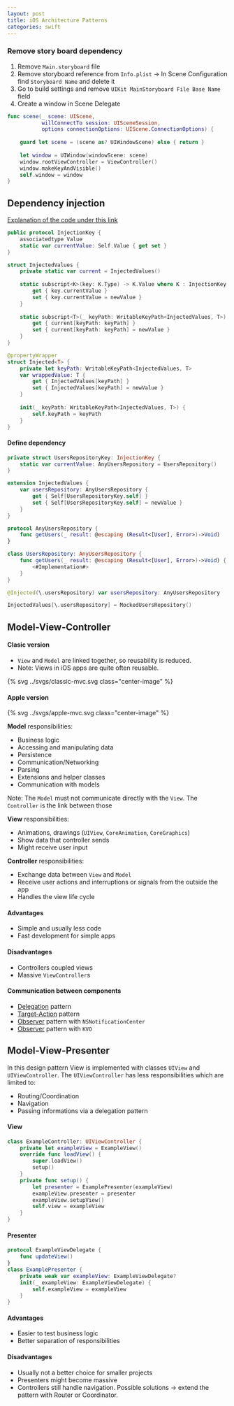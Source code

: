 ```yaml
---
layout: post
title: iOS Architecture Patterns
categories: swift
---
```



### Remove story board dependency

1. Remove `Main.storyboard` file
1. Remove storyboard reference from `Info.plist` &rarr; In Scene Configuration find `Storyboard Name` and delete it
1. Go to build settings and remove `UIKit MainStoryboard File Base Name` field
1. Create a window in Scene Delegate

```swift
func scene(_ scene: UIScene,
           willConnectTo session: UISceneSession,
           options connectionOptions: UIScene.ConnectionOptions) {
    
    guard let scene = (scene as? UIWindowScene) else { return }
    
    let window = UIWindow(windowScene: scene)
    window.rootViewController = ViewController()
    window.makeKeyAndVisible()
    self.window = window
}
```

## Dependency injection

<!-- https://www.swiftbysundell.com/tips/testing-code-that-uses-static-apis/ -->

[Explanation of the code under this link](https://www.avanderlee.com/swift/dependency-injection/)


```swift
public protocol InjectionKey {
    associatedtype Value
    static var currentValue: Self.Value { get set }
}
```

```swift
struct InjectedValues {
    private static var current = InjectedValues()
    
    static subscript<K>(key: K.Type) -> K.Value where K : InjectionKey {
        get { key.currentValue }
        set { key.currentValue = newValue }
    }
    
    static subscript<T>(_ keyPath: WritableKeyPath<InjectedValues, T>) -> T {
        get { current[keyPath: keyPath] }
        set { current[keyPath: keyPath] = newValue }
    }
}
```

```swift
@propertyWrapper
struct Injected<T> {
    private let keyPath: WritableKeyPath<InjectedValues, T>
    var wrappedValue: T {
        get { InjectedValues[keyPath] }
        set { InjectedValues[keyPath] = newValue }
    }
    
    init(_ keyPath: WritableKeyPath<InjectedValues, T>) {
        self.keyPath = keyPath
    }
}
```

#### Define dependency

```swift
private struct UsersRepositoryKey: InjectionKey {
    static var currentValue: AnyUsersRepository = UsersRepository()
}

extension InjectedValues {
    var usersRepository: AnyUsersRepository {
        get { Self[UsersRepositoryKey.self] }
        set { Self[UsersRepositoryKey.self] = newValue }
    }
}

protocol AnyUsersRepository {
    func getUsers(_ result: @escaping (Result<[User], Error>)->Void)
}

class UsersRepository: AnyUsersRepository {
    func getUsers(_ result: @escaping (Result<[User], Error>)->Void) {
        <#Implementation#>
    }
}
```

```swift
@Injected(\.usersRepository) var usersRepository: AnyUsersRepository
```

```swift
InjectedValues[\.usersRepository] = MockedUsersRepository()
```

## Model-View-Controller

#### Clasic version

- `View` and `Model` are linked together, so reusability is reduced.
- Note: Views in iOS apps are quite often reusable.

<p>
 {% svg ../svgs/classic-mvc.svg class="center-image" %}
</p>

#### Apple version

<p>
 {% svg ../svgs/apple-mvc.svg class="center-image" %}
</p>

**Model** responsibilities: 

- Business logic
- Accessing and manipulating data
- Persistence
- Communication/Networking 
- Parsing
- Extensions and helper classes
- Communication with models

Note: The `Model` must not communicate directly with the `View`. The `Controller` is the link between those

**View** responsibilities:

- Animations, drawings (`UIView`,  `CoreAnimation`, `CoreGraphics`)
- Show data that controller sends
- Might receive user input

**Controller** responsibilities:

-  Exchange data between `View` and `Model`
- Receive user actions and interruptions or signals from the outside the app
- Handles the view life cycle

#### Advantages

- Simple and usually less code
- Fast development for simple apps

#### Disadvantages

- Controllers coupled views
- Massive `ViewController`s

#### Communication between components

- [Delegation](https://developer.apple.com/library/archive/documentation/General/Conceptual/Devpedia-CocoaApp/TargetAction.html) pattern
- [Target-Action](https://developer.apple.com/library/archive/documentation/General/Conceptual/Devpedia-CocoaApp/TargetAction.html) pattern
- [Observer](https://developer.apple.com/documentation/foundation/nsnotificationcenter) pattern with `NSNotificationCenter`
- [Observer](https://developer.apple.com/documentation/swift/using-key-value-observing-in-swift) pattern with `KVO`

## Model-View-Presenter

In this design pattern View is implemented with classes `UIView` and `UIViewController`. The `UIViewController` has less responsibilities which are limited to:

- Routing/Coordination
- Navigation
- Passing informations via a delegation pattern

#### View

```swift
class ExampleController: UIViewController {
	private let exampleView = ExampleView()
	override func loadView() {
		super.loadView()
		setup()
	}
	private func setup() {
		let presenter = ExamplePresenter(exampleView)
		exampleView.presenter = presenter
		exampleView.setupView()
		self.view = exampleView
	}
}
```


#### Presenter

```swift
protocol ExampleViewDelegate {
	func updateView()
}
class ExamplePresenter {
	private weak var exampleView: ExampleViewDelegate?
	init(_ exampleView: ExampleViewDelegate) {
		self.exampleView = exampleView
	}
}
```

#### Advantages 

- Easier to test business logic
- Better separation of responsibilities

#### Disadvantages 

- Usually not a better choice for smaller projects
- Presenters might become massive
- Controllers still handle navigation. Possible solutions &rarr;  extend the pattern with Router or Coordinator.

<!--
https://nalexn.github.io/clean-architecture-swiftui/
https://medium.com/@vladislavshkodich/architectures-comparing-for-swiftui-6351f1fb3605
## VIPER

**`Entity.swift`**

```swift
struct User: Codable {
    let name: String
}
```

**`Interactor.swift`**

```swift
enum FetchError: Error {
    case failed
}

protocol AnyInteractor {
    var presenter: AnyPresenter? { get set }
    
    func getUsers()
}

class UserInteractor: AnyInteractor {
    @Injected(\.usersRepository) var usersRepository: AnyUsersRepository
    
    var presenter: AnyPresenter?
    
    func getUsers() {
        usersRepository.getUsers { [weak self] in self?.presenter?.interactorDidFetchUsers(with: $0) }
    }
}
```


**`Presenter.swift`**

```swift
protocol AnyPresenter {
    var router: AnyRouter? { get set }
    var interactor: AnyInteractor? { get set }
    var view: AnyView? { get set }
    
    func interactorDidFetchUsers(with result: Result<[User], Error>)
}

class UserPresenter: AnyPresenter {
    func interactorDidFetchUsers(with result: Result<[User], Error>) {
        switch result {
        case let .success(users):
            view?.update(with: users)
        case let .failure(error):
            view?.update(with: error.localizedDescription)
        }
    }
    
    var router: AnyRouter?
    
    var interactor: AnyInteractor? {
        didSet {
            interactor?.getUsers()
        }
    }
    
    var view: AnyView?
}
```

**`Router.swift`**

```swift
typealias EntryPoint = AnyView & UIViewController

protocol AnyRouter {
    var entry: EntryPoint? { get }
    static func start() -> AnyRouter
}

class UserRouter: AnyRouter {
    var entry: EntryPoint?
    
    
    static func start() -> AnyRouter {
        let router = UserRouter()
        
        var view: AnyView = UserViewController()
        var presenter: AnyPresenter = UserPresenter()
        var interactor: AnyInteractor = UserInteractor()
        
        view.presenter = presenter
        
        interactor.presenter = presenter
        
        presenter.router = router
        presenter.view = view
        presenter.interactor = interactor
        
        router.entry = view as? EntryPoint
        
        return router
    }
}



//There are a few retain cycles with view, presenter, router and interactor. One option you can do is to make those protocols conforms to AnyObject, and mark these references as "weak":
//1. router's ref to presenter
//2. router's ref to view
//3. presenter's ref to view
//4. interactor's ref to presenter
```

**`View.swift`**

```swift
protocol AnyView {
    var presenter: AnyPresenter? { get set }
    
    func update(with users: [User])
    func update(with error: String)
}

class UserViewController: UIViewController, AnyView {
    
    
    var presenter: AnyPresenter?
    
    private let tableView: UITableView = {
        let tableView = UITableView()
        tableView.register(UITableViewCell.self, forCellReuseIdentifier: "cell")
        tableView.isHidden = true
        return tableView
    }()
    
    var users = [User]()
    
    override func viewDidLoad() {
        super.viewDidLoad()
        view.addSubview(tableView)
        tableView.delegate = self
        tableView.dataSource = self
    }
    
    override func viewDidLayoutSubviews() {
        super.viewDidLayoutSubviews()
        tableView.frame = view.bounds
    }
    
    func update(with users: [User]) {
        DispatchQueue.main.async {
            self.users = users
            self.tableView.reloadData()
            self.tableView.isHidden = false
        }
    }
    
    func update(with error: String) {
        
    }
}


extension UserViewController: UITableViewDelegate, UITableViewDataSource {
    func tableView(_ tableView: UITableView, numberOfRowsInSection section: Int) -> Int {
        users.count
    }
    
    func tableView(_ tableView: UITableView, cellForRowAt indexPath: IndexPath) -> UITableViewCell {
        let cell = tableView.dequeueReusableCell(withIdentifier: "cell", for: indexPath)
        cell.textLabel?.text = users[indexPath.row].name
        return cell
    }
}
```



# Factory

```swift
protocol ImageReader {
    func getDecodeImage() -> DecodedImage
}

class DecodedImage {
    private var image: String

    init(image: String) {
        self.image = image
    }

    var description: String {
        "\(image): is decoded"
    }
}

class GifReader: ImageReader {
    private var decodedImage: DecodedImage

    init(image: String) {
        self.decodedImage = DecodedImage(image: image)
    }

    func getDecodeImage() -> DecodedImage {
        decodedImage
    }
}

class JpegReader: ImageReader {
    private var decodedImage: DecodedImage

    init(image: String) {
        decodedImage = DecodedImage(image: image)
    }

    func getDecodeImage() -> DecodedImage {
        decodedImage
    }
}

func runFactoryExample() {
    let reader: ImageReader
    let format = "gif"
    let image = "example image"

    switch format {
    case "gif":
        reader = GifReader(image: image)
    default:
        reader = JpegReader(image: image)
    }
    
    let decodedImage = reader.getDecodeImage()
    print(decodedImage.description)
}
```


```swift

protocol Observer<ValueType> {
    associatedtype ValueType
    func update(value: ValueType)
}

struct Subject<T> {    
    private var observers: [(T) -> Void] = []
    
    mutating func attach<O: Observer>(observer: O) where O.ValueType == T {
        observers.append { observer.update(value: $0) }
    }

    func notyfi(value: T) {
        for observer in observers {
            observer(value)
        }
    }
}

class ConcreteObserver: Observer {
    func update(value: String) {
        print("received: \(value)")
    }
}

func runObserverExample() {
    var subject = Subject<String>()

    let observer1 = ConcreteObserver()
    subject.attach(observer: observer1)

    let observer2 = ConcreteObserver()
    subject.attach(observer: observer2)
    
    subject.notyfi(value: "some string")
}

// Version with more modern syntax
/*
protocol Observer<ValueType> {
    associatedtype ValueType
    func update(value: ValueType)
}

struct Subject<T> {
    private var observers = Array<any Observer<T>>()

    mutating func attach(observer: any Observer<T>) {
        observers.append(observer)
    }

    func notify(value: T) {
        for observer in observers {
            observer.update(value: value)
        }
    }
}
*/

```
-->
